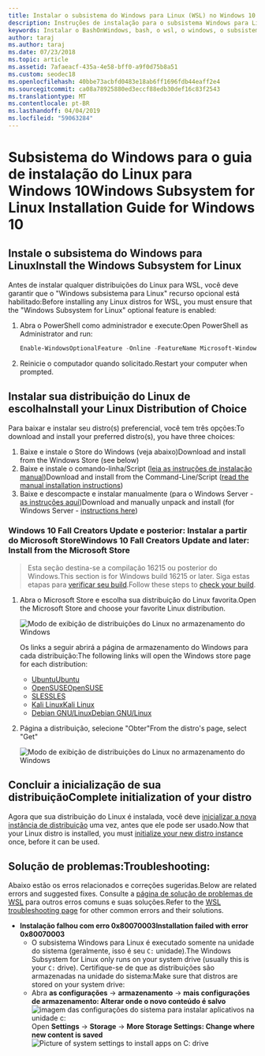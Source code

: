 ```yaml
---
title: Instalar o subsistema do Windows para Linux (WSL) no Windows 10
description: Instruções de instalação para o subsistema Windows para Linux no Windows 10.
keywords: Instalar o BashOnWindows, bash, o wsl, o windows, o subsistema do windows para linux, windowssubsystem, ubuntu, debian, suse, windows 10,
author: taraj
ms.author: taraj
ms.date: 07/23/2018
ms.topic: article
ms.assetid: 7afaeacf-435a-4e58-bff0-a9f0d75b8a51
ms.custom: seodec18
ms.openlocfilehash: 40bbe73acbfd0483e18ab6ff1696fdb44eaff2e4
ms.sourcegitcommit: ca08a78925880ed3eccf88edb30def16c83f2543
ms.translationtype: MT
ms.contentlocale: pt-BR
ms.lasthandoff: 04/04/2019
ms.locfileid: "59063284"
---
```

# <a name="windows-subsystem-for-linux-installation-guide-for-windows-10"></a><span data-ttu-id="9e9b3-104">Subsistema do Windows para o guia de instalação do Linux para Windows 10</span><span class="sxs-lookup"><span data-stu-id="9e9b3-104">Windows Subsystem for Linux Installation Guide for Windows 10</span></span>

## <a name="install-the-windows-subsystem-for-linux"></a><span data-ttu-id="9e9b3-105">Instale o subsistema do Windows para Linux</span><span class="sxs-lookup"><span data-stu-id="9e9b3-105">Install the Windows Subsystem for Linux</span></span>

<span data-ttu-id="9e9b3-106">Antes de instalar qualquer distribuições do Linux para WSL, você deve garantir que o "Windows subsistema para Linux" recurso opcional está habilitado:</span><span class="sxs-lookup"><span data-stu-id="9e9b3-106">Before installing any Linux distros for WSL, you must ensure that the "Windows Subsystem for Linux" optional feature is enabled:</span></span>

1. <span data-ttu-id="9e9b3-107">Abra o PowerShell como administrador e execute:</span><span class="sxs-lookup"><span data-stu-id="9e9b3-107">Open PowerShell as Administrator and run:</span></span>
    ```powershell
    Enable-WindowsOptionalFeature -Online -FeatureName Microsoft-Windows-Subsystem-Linux
    ```

2. <span data-ttu-id="9e9b3-108">Reinicie o computador quando solicitado.</span><span class="sxs-lookup"><span data-stu-id="9e9b3-108">Restart your computer when prompted.</span></span>

## <a name="install-your-linux-distribution-of-choice"></a><span data-ttu-id="9e9b3-109">Instalar sua distribuição do Linux de escolha</span><span class="sxs-lookup"><span data-stu-id="9e9b3-109">Install your Linux Distribution of Choice</span></span>
<span data-ttu-id="9e9b3-110">Para baixar e instalar seu distro(s) preferencial, você tem três opções:</span><span class="sxs-lookup"><span data-stu-id="9e9b3-110">To download and install your preferred distro(s), you have three choices:</span></span>
1. <span data-ttu-id="9e9b3-111">Baixe e instale o Store do Windows (veja abaixo)</span><span class="sxs-lookup"><span data-stu-id="9e9b3-111">Download and install from the Windows Store (see below)</span></span>
1. <span data-ttu-id="9e9b3-112">Baixe e instale o comando-linha/Script ([leia as instruções de instalação manual](install-manual.md))</span><span class="sxs-lookup"><span data-stu-id="9e9b3-112">Download and install from the Command-Line/Script ([read the manual installation instructions](install-manual.md))</span></span>
1. <span data-ttu-id="9e9b3-113">Baixe e descompacte e instalar manualmente (para o Windows Server - [as instruções aqui](install-on-server.md))</span><span class="sxs-lookup"><span data-stu-id="9e9b3-113">Download and manually unpack and install (for Windows Server - [instructions here](install-on-server.md))</span></span>

### <a name="windows-10-fall-creators-update-and-later-install-from-the-microsoft-store"></a><span data-ttu-id="9e9b3-114">Windows 10 Fall Creators Update e posterior: Instalar a partir do Microsoft Store</span><span class="sxs-lookup"><span data-stu-id="9e9b3-114">Windows 10 Fall Creators Update and later: Install from the Microsoft Store</span></span>

> <span data-ttu-id="9e9b3-115">Esta seção destina-se a compilação 16215 ou posterior do Windows.</span><span class="sxs-lookup"><span data-stu-id="9e9b3-115">This section is for Windows build 16215 or later.</span></span>  <span data-ttu-id="9e9b3-116">Siga estas etapas para [verificar seu build](troubleshooting.md#check-your-build-number).</span><span class="sxs-lookup"><span data-stu-id="9e9b3-116">Follow these steps to [check your build](troubleshooting.md#check-your-build-number).</span></span> 

1. <span data-ttu-id="9e9b3-117">Abra o Microsoft Store e escolha sua distribuição do Linux favorita.</span><span class="sxs-lookup"><span data-stu-id="9e9b3-117">Open the Microsoft Store and choose your favorite Linux distribution.</span></span>

    ![Modo de exibição de distribuições do Linux no armazenamento do Windows](media/store.png)

    <span data-ttu-id="9e9b3-119">Os links a seguir abrirá a página de armazenamento do Windows para cada distribuição:</span><span class="sxs-lookup"><span data-stu-id="9e9b3-119">The following links will open the Windows store page for each distribution:</span></span>

    * [<span data-ttu-id="9e9b3-120">Ubuntu</span><span class="sxs-lookup"><span data-stu-id="9e9b3-120">Ubuntu</span></span>](https://www.microsoft.com/store/p/ubuntu/9nblggh4msv6)
    * [<span data-ttu-id="9e9b3-121">OpenSUSE</span><span class="sxs-lookup"><span data-stu-id="9e9b3-121">OpenSUSE</span></span>](https://www.microsoft.com/store/apps/9njvjts82tjx)
    * [<span data-ttu-id="9e9b3-122">SLES</span><span class="sxs-lookup"><span data-stu-id="9e9b3-122">SLES</span></span>](https://www.microsoft.com/store/apps/9p32mwbh6cns)
    * [<span data-ttu-id="9e9b3-123">Kali Linux</span><span class="sxs-lookup"><span data-stu-id="9e9b3-123">Kali Linux</span></span>](https://www.microsoft.com/store/apps/9PKR34TNCV07)
    * [<span data-ttu-id="9e9b3-124">Debian GNU/Linux</span><span class="sxs-lookup"><span data-stu-id="9e9b3-124">Debian GNU/Linux</span></span>](https://www.microsoft.com/store/apps/9MSVKQC78PK6)

1. <span data-ttu-id="9e9b3-125">Página a distribuição, selecione "Obter"</span><span class="sxs-lookup"><span data-stu-id="9e9b3-125">From the distro's page, select "Get"</span></span>

    ![Modo de exibição de distribuições do Linux no armazenamento do Windows](media/UbuntuStore.png)

## <a name="complete-initialization-of-your-distro"></a><span data-ttu-id="9e9b3-127">Concluir a inicialização de sua distribuição</span><span class="sxs-lookup"><span data-stu-id="9e9b3-127">Complete initialization of your distro</span></span>
<span data-ttu-id="9e9b3-128">Agora que sua distribuição do Linux é instalada, você deve [inicializar a nova instância de distribuição](initialize-distro.md) uma vez, antes que ele pode ser usado.</span><span class="sxs-lookup"><span data-stu-id="9e9b3-128">Now that your Linux distro is installed, you must [initialize your new distro instance](initialize-distro.md) once, before it can be used.</span></span>

## <a name="troubleshooting"></a><span data-ttu-id="9e9b3-129">Solução de problemas:</span><span class="sxs-lookup"><span data-stu-id="9e9b3-129">Troubleshooting:</span></span> 

<span data-ttu-id="9e9b3-130">Abaixo estão os erros relacionados e correções sugeridas.</span><span class="sxs-lookup"><span data-stu-id="9e9b3-130">Below are related errors and suggested fixes.</span></span> <span data-ttu-id="9e9b3-131">Consulte a [página de solução de problemas de WSL](troubleshooting.md) para outros erros comuns e suas soluções.</span><span class="sxs-lookup"><span data-stu-id="9e9b3-131">Refer to the [WSL troubleshooting page](troubleshooting.md) for other common errors and their solutions.</span></span>

* **<span data-ttu-id="9e9b3-132">Instalação falhou com erro 0x80070003</span><span class="sxs-lookup"><span data-stu-id="9e9b3-132">Installation failed with error 0x80070003</span></span>**
    * <span data-ttu-id="9e9b3-133">O subsistema Windows para Linux é executado somente na unidade do sistema (geralmente, isso é seu `C:` unidade).</span><span class="sxs-lookup"><span data-stu-id="9e9b3-133">The Windows Subsystem for Linux only runs on your system drive (usually this is your `C:` drive).</span></span> <span data-ttu-id="9e9b3-134">Certifique-se de que as distribuições são armazenadas na unidade do sistema:</span><span class="sxs-lookup"><span data-stu-id="9e9b3-134">Make sure that distros are stored on your system drive:</span></span>  
    * <span data-ttu-id="9e9b3-135">Abra **as configurações** -> **armazenamento** -> **mais configurações de armazenamento: Alterar onde o novo conteúdo é salvo**
    ![imagem das configurações do sistema para instalar aplicativos na unidade c:](media/AppStorage.png)</span><span class="sxs-lookup"><span data-stu-id="9e9b3-135">Open **Settings** -> **Storage** -> **More Storage Settings: Change where new content is saved**
![Picture of system settings to install apps on C: drive](media/AppStorage.png)</span></span>
